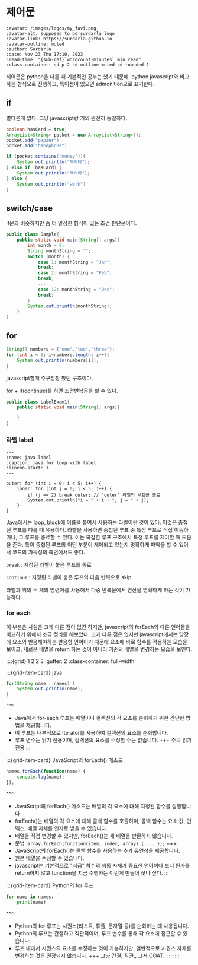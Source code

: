 # 제어문

```{article-info}
:avatar: /images/logos/my_favi.png
:avatar-alt: supposed to be surdarla logo
:avatar-link: https://surdarla.github.io
:avatar-outline: muted
:author: Surdarla
:date: Nov 23 Thu 17:10, 2023
:read-time: "{sub-ref}`wordcount-minutes` min read"
:class-container: sd-p-2 sd-outline-muted sd-rounded-1
```

제어문은 python을 다룰 때 기본적인 공부는 했기 떄문에, python javascript와 비교하는 형식으로 진행하고, 특이점이 있으면 admonition으로 표기한다.

## if

별다른게 없다. 그냥 javascript랑 거의 완전히 동일하다.

```java
boolean hasCard = true;
ArrayList<String> pocket = new ArrayList<String>();
pocket.add("papaer")
pocket.add("handphone")

if (pocket.contains("money")){
    System.out.println("택시타");
} else if (hasCard) {
    System.out.println("택시타");
} else {
    System.out.println("work")
}
```

## switch/case

if문과 비슷하지만 좀 더 일정한 형식이 있는 조건 판단문이다.

```java
public class Sample{
    public static void main(String[] args){
        int month = 8;
        String monthString = "";
        switch (month) {
            case 1: monthString = "Jan";
            break;
            case 2: monthString = "Feb";
            break;
            ...
            case 12: monthString = "Dec";
            break;
        }
        System.out.println(monthString);
    }
}
```

## for

```java
String[] numbers = {"one","two","three"};
for (int i = 0; i<numbers.length; i++){
    System.out.println(numbers[i]);
}
```

javascript할때 주구장창 봤던 구조이다.

for + if(continue)를 하면 조건반복문을 할 수 있다.

```java
public class LabelExam1{
    public static void main(String[] args){

    }
}
```

### 라벨 label

```{code-block} java labe
---
:name: java label
:caption: java for loop with label
:lineno-start: 1
---

outer: for (int i = 0; i < 5; i++) {
    inner: for (int j = 0; j < 5; j++) {
        if (j == 2) break outer; // 'outer' 라벨의 루프를 종료
        System.out.println("i = " + i + ", j = " + j);
    }
}
```

Java에서는 loop, block에 이름을 붙여서 사용하는 라벨이란 것이 있다. 이것은 중첩된 루프를 다룰 때 유용하다. 라벨을 사용하면 중첩된 루프 중 특정 루프로 직접 이동하거나, 그 루프를 종료할 수 있다. 이는 복잡한 루프 구조에서 특정 루프를 제어할 때 도움을 준다. 특이 중첩된 루프의 어떤 부분이 제어되고 있는지 명확하게 파악을 할 수 있어서 코드의 가독성의 측면에서도 좋다.

`break`
: 지정된 라벨이 붙은 루프를 종료

`continue`
: 지정된 라벨이 붙은 루프의 다음 반복으로 skip

라벨과 위의 두 개의 명령어를 사용해서 다중 반복문에서 연산을 명확하게 하는 것이 가능하다.

### for each

이 부분은 사실은 크게 다른 점이 없긴 하지만, javascript의 forEach와 다른 언어들을 비교하기 위해서 조금 정리를 해보았다. 크게 다른 점은 없지만 javascript에서는 당장에 요소와 반응해야하는 반응형 언어이기 때문에 요소에 바로 함수를 적용하는 모습을 보이고, 새로운 배열을 return 하는 것이 아니라 기존의 배열을 변경하는 모습을 보인다.

::::{grid} 1 2 2 3
:gutter: 2
:class-container: full-width

:::{grid-item-card} java

```java
for(String name : names) {
    System.out.println(name);
}
```

^^^

- Java에서 for-each 루프는 배열이나 컬렉션의 각 요소를 순회하기 위한 간단한 방법을 제공합니다.
- 이 루프는 내부적으로 Iterator를 사용하여 컬렉션의 요소를 순회합니다.
- 루프 변수는 읽기 전용이며, 컬렉션의 요소를 수정할 수는 없습니다.
+++
주로 읽기 전용
:::

:::{grid-item-card} JavaScript의 forEach() 메소드

```javascript
names.forEach(function(name) {
    console.log(name);
});
```

^^^

- JavaScript의 forEach() 메소드는 배열의 각 요소에 대해 지정된 함수를 실행합니다.
- forEach()는 배열의 각 요소에 대해 콜백 함수를 호출하며, 콜백 함수는 요소 값, 인덱스, 배열 자체를 인자로 받을 수 있습니다.
- 배열을 직접 변경할 수 있지만, forEach()는 새 배열을 반환하지 않습니다.
- 문법: `array.forEach(function(item, index, array) { ... });`
+++
- JavaScript의 forEach()는 콜백 함수를 사용하는 추가 유연성을 제공합니다.
- 원본 배열을 수정할 수 있습니다.
- javascript는 기본적으로 "지금" 함수의 행동 자체가 중요한 언어이다 보니 뭔가를 return하지 않고 function을 지금 수행하는 이런게 만들어 졋나 싶다.
:::

:::{grid-item-card} Python의 for 루프

```python
for name in names:
    print(name)
```

^^^

- Python의 for 루프는 시퀀스(리스트, 튜플, 문자열 등)를 순회하는 데 사용됩니다.
- Python의 루프는 간결하고 직관적이며, 루프 변수를 통해 각 요소에 접근할 수 있습니다.
- 루프 내에서 시퀀스의 요소를 수정하는 것이 가능하지만, 일반적으로 시퀀스 자체를 변경하는 것은 권장되지 않습니다.
+++
그냥 간결, 직관,, 그저 GOAT..
:::
::::
